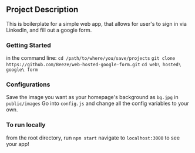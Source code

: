 ## Project Description
This is boilerplate for a simple web app, that allows for user's to sign in via LinkedIn, and fill out a google form.

### Getting Started
in the command line:
`cd /path/to/where/you/save/projects`
`git clone https://github.com/Beeze/web-hosted-google-form.git`
`cd web\ hosted\ google\ form`

### Configurations
Save the image you want as your homepage's background as `bg.jpg` in `public/images`
Go into `config.js` and change all the config variables to your own.

### To run locally
from the root directory, run `npm start`
navigate to `localhost:3000` to see your app!
